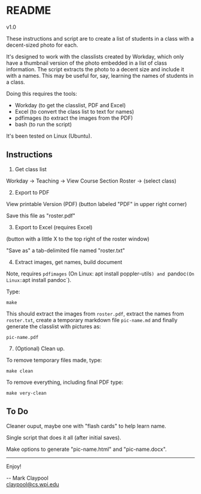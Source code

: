# README

v1.0

These instructions and script are to create a list of students in a
class with a decent-sized photo for each.

It's designed to work with the classlists created by Workday, which
only have a thumbnail version of the photo embedded in a list of class
information.  The script extracts the photo to a decent size and
include it with a names.  This may be useful for, say, learning the
names of students in a class.

Doing this requires the tools:

- Workday (to get the classlist, PDF and Excel)
- Excel (to convert the class list to text for names)
- pdfimages (to extract the images from the PDF)
- bash (to run the script)

It's been tested on Linux (Ubuntu).


## Instructions

1. Get class list

Workday -> Teaching -> View Course Section Roster -> (select class)



2. Export to PDF

View printable Version (PDF) (button labeled "PDF" in upper right
corner)

Save this file as "roster.pdf"


3. Export to Excel (requires Excel)

(button with a little X to the top right of the roster window)

"Save as" a tab-delimited file named "roster.txt"


4. Extract images, get names, build document

Note, requires `pdfimages` (On Linux: apt install poppler-utils`)
and `pandoc` (On Linux: `apt install pandoc`).

Type:

`make`

This should extract the images from `roster.pdf`, extract the names
from `roster.txt`, create a temporary markdown file `pic-name.md`
and finally generate the classlist with pictures as:

`pic-name.pdf`


7. (Optional) Clean up.

To remove temporary files made, type:

`make clean`

To remove everything, including final PDF type:

`make very-clean`


## To Do

Cleaner ouput, maybe one with "flash cards" to help learn name.

Single script that does it all (after initial saves).

Make options to generate "pic-name.html" and "pic-name.docx".

------------

Enjoy!

-- Mark Claypool  
claypool@cs.wpi.edu

